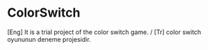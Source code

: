 # ColorSwitch
[Eng]  It is a trial project of the color switch game.  /  [Tr] color switch oyununun deneme projesidir.
